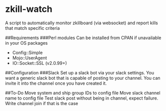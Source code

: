 # zkill-watch
A script to automatically monitor zkillboard (via websocket) and report kills that match specific criteria

##Requirements
###Perl modules
Can be installed from CPAN if unavailable in your OS packages
* Config::Simple
* Mojo::UserAgent
* IO::Socket::SSL (v2.0.99+)

##Configuration
###Slack
Set up a slack bot via your slack settings. You want a generic slack bot that is capable of posting to your channel. You can invite it into the channel once you have created it.

##To-Do
Move system and ship group IDs to config file
Move slack channel name to config file
Test slack post without being in channel, expect failure. Write channel join if that is the case
